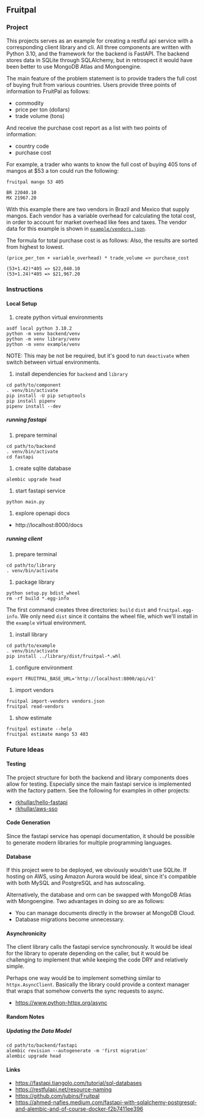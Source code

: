 ## Fruitpal

### Project
This projects serves as an example for creating a restful api service with a corresponding client library and cli.
All three components are written with Python 3.10, and the framework for the backend is FastAPI. The backend stores
data in SQLite through SQLAlchemy, but in retrospect it would have been better to use MongoDB Atlas and Mongoengine.

The main feature of the problem statement is to provide traders the full cost of buying fruit from various countries.
Users provide three points of information to FruitPal as follows:
- commodity
- price per ton (dollars)
- trade volume (tons)

And receive the purchase cost report as a list with two points of information:
- country code
- purchase cost

For example, a trader who wants to know the full cost of buying 405 tons of mangos at $53 a ton could run the following:
```shell
fruitpal mango 53 405
```
```text
BR 22040.10
MX 21967.20
```

With this example there are two vendors in Brazil and Mexico that supply mangos. Each vendor has a variable overhead
for calculating the total cost, in order to account for market overhead like fees and taxes. The vendor data for this
example is shown in [`example/vendors.json`](example/vendors.json).

The formula for total purchase cost is as follows: Also, the results are sorted from highest to lowest.
```text
(price_per_ton + variable_overhead) * trade_volume => purchase_cost
```
```text
(53+1.42)*405 => $22,040.10
(53+1.24)*405 => $21,967.20
```

### Instructions  

#### Local Setup
1. create python virtual environments
```shell
asdf local python 3.10.2
python -m venv backend/venv
python -m venv library/venv
python -m venv example/venv
```

NOTE: This may be not be required, but it's good to run `deactivate` when switch between virtual environments.

1. install dependencies for `backend` and `library`
```shell
cd path/to/component
. venv/bin/activate
pip install -U pip setuptools
pip install pipenv
pipenv install --dev
```

##### running fastapi
1. prepare terminal
```shell
cd path/to/backend
. venv/bin/activate
cd fastapi
```

1. create sqlite database
```shell
alembic upgrade head
```

1. start fastapi service
```shell
python main.py
```

1. explore openapi docs
- http://localhost:8000/docs

##### running client
1. prepare terminal
```shell
cd path/to/library
. venv/bin/activate
```

1. package library
```shell
python setup.py bdist_wheel
rm -rf build *.egg-info
```

The first command creates three directories: `build` `dist` and `fruitpal.egg-info`. We only need `dist` since it
contains the wheel file, which we'll install in the `example` virtual environment.

1. install library
```shell
cd path/to/example
. venv/bin/activate
pip install ../library/dist/fruitpal-*.whl
```

1. configure environment
```shell
export FRUITPAL_BASE_URL='http://localhost:8000/api/v1'
```

1. import vendors
```shell
fruitpal import-vendors vendors.json
fruitpal read-vendors
```

1. show estimate
```shell
fruitpal estimate --help
fruitpal estimate mango 53 403
```

### Future Ideas

#### Testing
The project structure for both the backend and library components does allow for testing. Especially since the main
fastapi service is implemented with the factory pattern. See the following for examples in other projects:
- [rkhullar/hello-fastapi](https://github.com/rkhullar/hello-fastapi/tree/0de5ea2fb764aa75df7a8e4a446db35ea4ad8bff/fastapi/api/tests)
- [rkhullar/aws-sso](https://github.com/rkhullar/aws-sso/tree/14e019187e411bdeee77152310b09d250ec90555/aws_sso/tests)

#### Code Generation
Since the fastapi service has openapi documentation, it should be possible to generate modern libraries for multiple
programming languages.

#### Database
If this project were to be deployed, we obviously wouldn't use SQLite. If hosting on AWS, using Amazon Aurora would be
ideal, since it's compatible with both MySQL and PostgreSQL and has autoscaling.

Alternatively, the database and orm can be swapped with MongoDB Atlas with Mongoengine. Two advantages in doing so are
as follows:
- You can manage documents directly in the browser at MongoDB Cloud.
- Database migrations become unnecessary.

#### Asynchronicity
The client library calls the fastapi service synchronously. It would be ideal for the library to operate depending on
the caller, but it would be challenging to implement that while keeping the code DRY and relatively simple.

Perhaps one way would be to implement something similar to `httpx.AsyncClient`. Basically the library could provide a
context manager that wraps that somehow converts the sync requests to async.
- https://www.python-httpx.org/async

#### Random Notes

##### Updating the Data Model
```shell
cd path/to/backend/fastapi
alembic revision --autogenerate -m 'first migration'
alembic upgrade head
```

#### Links
- https://fastapi.tiangolo.com/tutorial/sql-databases
- https://restfulapi.net/resource-naming
- https://github.com/jubins/Fruitpal
- https://ahmed-nafies.medium.com/fastapi-with-sqlalchemy-postgresql-and-alembic-and-of-course-docker-f2b7411ee396

